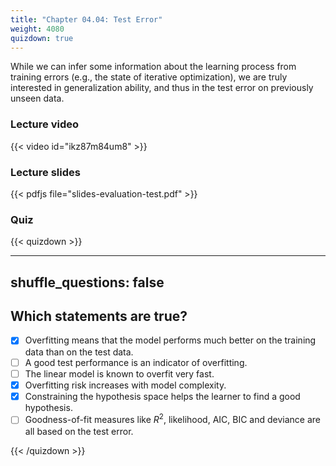 ```yaml
---
title: "Chapter 04.04: Test Error"
weight: 4080
quizdown: true
---
```

While we can infer some information about the learning process from training errors (e.g., the state of iterative optimization), we are truly interested in generalization ability, and thus in the test error on previously unseen data. 

<!--more-->

### Lecture video

{{< video id="ikz87m84um8" >}}

### Lecture slides

{{< pdfjs file="slides-evaluation-test.pdf" >}}

### Quiz

{{< quizdown >}}

---
shuffle_questions: false
---

## Which statements are true? 

- [x] Overfitting means that the model performs much better on the training data than on the test data.
- [ ] A good test performance is an indicator of overfitting.
- [ ] The linear model is known to overfit very fast.
- [x] Overfitting risk increases with model complexity.
- [x] Constraining the hypothesis space helps the learner to find a good hypothesis.
- [ ] Goodness-of-fit measures like $R^2$, likelihood, AIC, BIC and deviance are all based on the test error.

{{< /quizdown >}}
